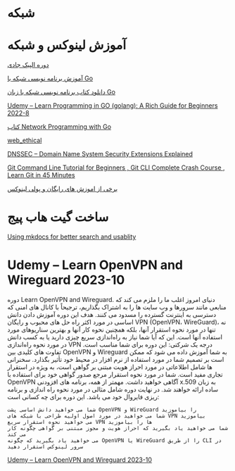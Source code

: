 # شبکه


#   آموزش لینوکس و شبکه

[دوره الپیک جادی](https://www.youtube.com/watch?v=cqfrsmg4BKo&list=PL-tKrPVkKKE0kM18Sg5fqaZW1V2nidAeU)


[آموزش برنامه نویسی شبکه با Go](https://git.ir/packtpub-network-programming-with-go-video/)

[دانلود کتاب برنامه نویسی شبکه با زبان Go ](https://bibis.ir/network-programming-with-go-language-essential-skills-for-programming-using-and-securing-networks-2nd-edition-by-jan-newmarch/)


[Udemy – Learn Programming in GO (golang): A Rich Guide for Beginners 2022-8](https://downloadly.ir/elearning/video-tutorials/learn-programming-in-go-golang-a-rich-guide-for-beginners/)


[کتاب Network Programming with Go](https://faghatketab.ir/product/%DA%A9%D8%AA%D8%A7%D8%A8-network-programming-with-go/)


[web_ethical](https://www.youtube.com/watch?v=oV_yD-tuFLM)

[DNSSEC – Domain Name System Security Extensions Explained](https://www.socinvestigation.com/dnssec-domain-name-system-security-extensions-explained/)

[ Git Command Line Tutorial for Beginners , Git CLI Complete Crash Course , Learn Git in 45 Minutes ](https://www.youtube.com/watch?v=e5wY8G00OfI)


[برخی از اموزش های رایگان و پولی لینوکس](https://threadreaderapp.com/thread/1746669511908987038.html)




# ساخت گیت هاب پیج

[Using mkdocs for better search and usablity](https://github.com/majidrezarahnavard/way_of_freedom/pull/20)



# Udemy – Learn OpenVPN and Wireguard 2023-10

دوره Learn OpenVPN and Wireguard. دنیای امروز اغلب ما را ملزم می کند که منابعی مانند سرورها و وب سایت ها را به اشتراک بگذاریم، ترجیحاً با کانال های امنی که دسترسی به اینترنت گسترده را مسدود می کنند. هدف این دوره آموزش دادن دانش اساسی در مورد اکثر راه حل های محبوب و رایگان VPN (OpenVPN، WireGuard)، نه تنها در مورد نحوه استقرار آنها، بلکه همچنین نحوه کار آنها و بهترین سناریوهای مورد استفاده آنها است. این که آیا شما نیاز به راه‌اندازی سریع چیزی دارید یا به کسب دانش در مورد نحوه راه‌اندازی VPN درجه یک شرکتی: این دوره برای شما مناسب است. تفاوت های کلیدی بین OpenVPN و Wireguard به شما آموزش داده می شود که ممکن است بر تصمیم شما در مورد استفاده از نرم افزار در محیط خود تأثیر بگذارد. سخنرانی ها شامل اطلاعاتی در مورد احراز هویت مبتنی بر گواهی است، به ویژه در استقرار تجاری مفید است. شما در مورد نحوه استقرار مرجع صدور گواهی خود برای استفاده با OpenVPN آگاهی خواهید داشت. مهمتر از همه، برنامه های افزودنی x.509 به زبان ساده ارائه خواهند شد. در نهایت دوره شامل مثالی در مورد نحوه راه اندازی و برنامه ریزی فایروال خود می باشد. این دوره برای چه کسانی است:

    شما می خواهید دانش اساسی پشت OpenVPN و WireGuard را بیاموزید
    شما می خواهید در مورد اصول اولیه طراحی با شبکه های VPN بیاموزید
    می خواهید نحوه استقرار سریع VPN ها را بیاموزید
    شما می خواهید یاد بگیرید که احراز هویت و مجوز مبتنی بر گواهی چگونه کار می کند
    می خواهید یاد بگیرید که چگونه OpenVPN یا WireGuard را از طریق CLI در سرور لینوکس استقرار دهید


[Udemy – Learn OpenVPN and Wireguard 2023-10](https://downloadly.ir/elearning/video-tutorials/learn-openvpn-and-wireguard/)
